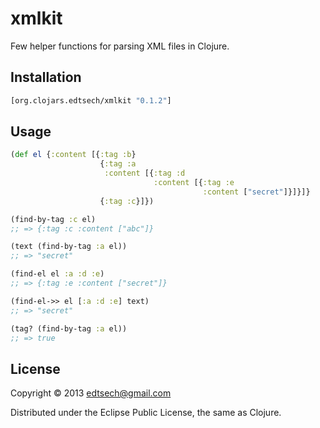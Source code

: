# xmlkit

Few helper functions for parsing XML files in Clojure.

## Installation

```clj
[org.clojars.edtsech/xmlkit "0.1.2"]
```

## Usage

```clj
(def el {:content [{:tag :b}
                    {:tag :a
                     :content [{:tag :d
                                :content [{:tag :e
                                           :content ["secret"]}]}]}
                    {:tag :c}]})

(find-by-tag :c el)
;; => {:tag :c :content ["abc"]}

(text (find-by-tag :a el))
;; => "secret"

(find-el el :a :d :e)
;; => {:tag :e :content ["secret"]}

(find-el->> el [:a :d :e] text)
;; => "secret"

(tag? (find-by-tag :a el))
;; => true
```

## License

Copyright © 2013 edtsech@gmail.com

Distributed under the Eclipse Public License, the same as Clojure.
